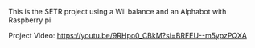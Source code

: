 This is the SETR project using a Wii balance and an Alphabot with Raspberry pi

Project Video: https://youtu.be/9RHpo0_CBkM?si=BRFEU--m5ypzPQXA
